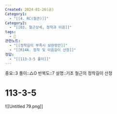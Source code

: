 ```yaml
---
Created: 2024-01-26(금)
Category1:
  - "[[4. RC(철콘)]]"
Category2:
  - "[[03. 철근상세, 정착과 이음]]"
tags:
  - 🧮
관련노트:
  - "[[정착길이 부족시 보완방안]]"
  - "[[R14A. 정착 및 이음길이 산정]]"
정답:
  - "[[113-3-5 풀이]]"
---
```

중요::3
풀이::△O
반복도::7
설명::기초 철근의 정착길이 산정

#  113-3-5

![[Untitled 79.png]]